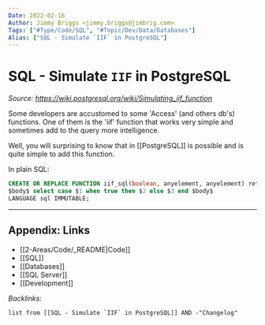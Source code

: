 ```yaml
---
Date: 2022-02-16
Author: Jimmy Briggs <jimmy.briggs@jimbrig.com>
Tags: ["#Type/Code/SQL", "#Topic/Dev/Data/Databases"]
Alias: ["SQL - Simulate `IIF` in PostgreSQL"]
---
```


# SQL - Simulate `IIF` in PostgreSQL

*Source: https://wiki.postgresql.org/wiki/Simulating_iif_function*

Some developers are accustomed to some 'Access' (and others db's) functions. One of them is the 'iif' function that works very simple and sometimes add to the query more intelligence.

Well, you will surprising to know that in [[PostgreSQL]] is possible and is quite simple to add this function.

In plain SQL: 

```SQL
CREATE OR REPLACE FUNCTION iif_sql(boolean, anyelement, anyelement) returns anyelement as
$body$ select case $1 when true then $2 else $3 end $body$
LANGUAGE sql IMMUTABLE;
```


***

## Appendix: Links

- [[2-Areas/Code/_README|Code]]
- [[SQL]]
- [[Databases]]
- [[SQL Server]]
- [[Development]]

*Backlinks:*

```dataview
list from [[SQL - Simulate `IIF` in PostgreSQL]] AND -"Changelog"
```